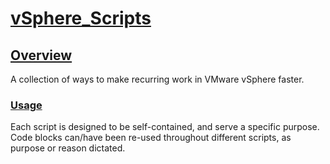 # <ins>vSphere_Scripts</ins>
  
## <ins>Overview</ins>
A collection of ways to make recurring work in VMware vSphere faster.

### <ins>Usage</ins>
Each script is designed to be self-contained, and serve a specific purpose.  Code blocks can/have been re-used throughout different scripts, as purpose or reason dictated.